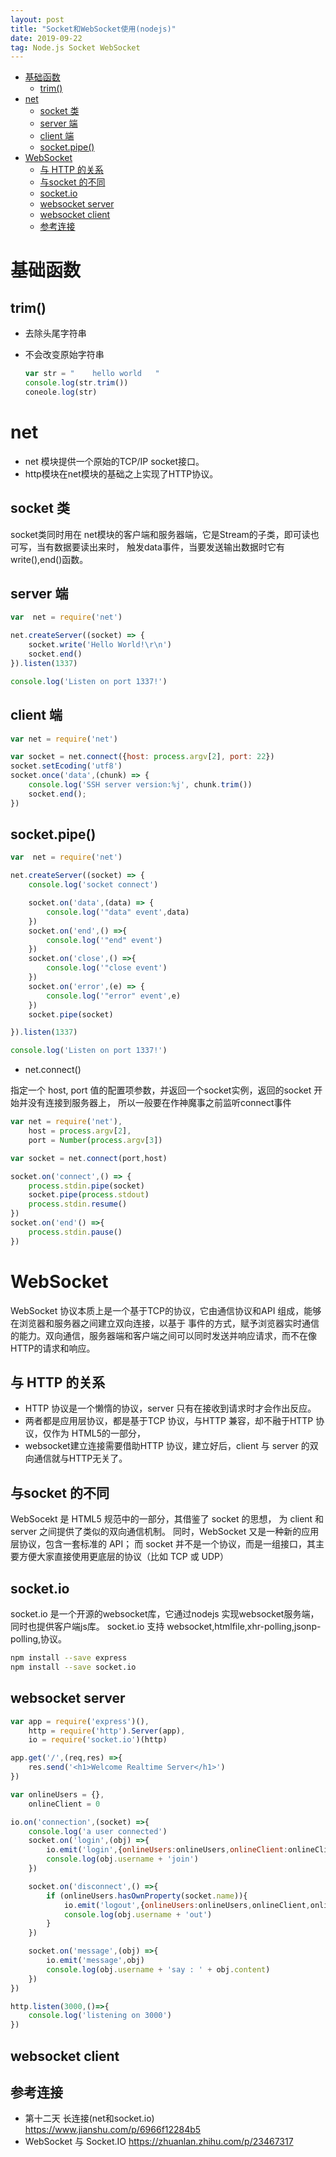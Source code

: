 ```yaml
---
layout: post
title: "Socket和WebSocket使用(nodejs)"
date: 2019-09-22
tag: Node.js Socket WebSocket 
---
```


- [基础函数](#org3608edb)
  - [trim()](#orgb91615f)
- [net](#org1cf5fe3)
  - [socket 类](#org38c9248)
  - [server 端](#org5daef10)
  - [client 端](#orga803025)
  - [socket.pipe()](#orga446b14)
- [WebSocket](#org59ed88d)
  - [与 HTTP 的关系](#org136e34c)
  - [与socket 的不同](#orga47a9f0)
  - [socket.io](#org04e8fab)
  - [websocket server](#org34b02ba)
  - [websocket client](#org6d518b6)
  - [参考连接](#org3795cc1)


<a id="org3608edb"></a>

# 基础函数


<a id="orgb91615f"></a>

## trim()

-   去除头尾字符串
-   不会改变原始字符串
    
    ```javascript
    var str = "    hello world   "
    console.log(str.trim())
    coneole.log(str)
    ```


<a id="org1cf5fe3"></a>

# net

-   net 模块提供一个原始的TCP/IP socket接口。
-   http模块在net模块的基础之上实现了HTTP协议。


<a id="org38c9248"></a>

## socket 类

socket类同时用在 net模块的客户端和服务器端，它是Stream的子类，即可读也可写，当有数据要读出来时， 触发data事件，当要发送输出数据时它有write(),end()函数。


<a id="org5daef10"></a>

## server 端

```javascript
var  net = require('net')

net.createServer((socket) => {
    socket.write('Hello World!\r\n')
    socket.end()
}).listen(1337)

console.log('Listen on port 1337!')

```


<a id="orga803025"></a>

## client 端

```javascript
var net = require('net')

var socket = net.connect({host: process.argv[2], port: 22})
socket.setEcoding('utf8')
socket.once('data',(chunk) => {
    console.log('SSH server version:%j', chunk.trim())
    socket.end();
})

```


<a id="orga446b14"></a>

## socket.pipe()

```javascript
var  net = require('net')

net.createServer((socket) => {
    console.log('socket connect')

    socket.on('data',(data) => {
        console.log('"data" event',data)
    })
    socket.on('end',() =>{
        console.log('"end" event')
    })
    socket.on('close',() =>{
        console.log('"close event')
    })
    socket.on('error',(e) => {
        console.log('"error" event',e)
    })
    socket.pipe(socket)

}).listen(1337)

console.log('Listen on port 1337!')
```

-   net.connect()

指定一个 host, port 值的配置项参数，并返回一个socket实例，返回的socket 开始并没有连接到服务器上， 所以一般要在作神魔事之前监听connect事件

```javascript
var net = require('net'),
    host = process.argv[2],
    port = Number(process.argv[3])

var socket = net.connect(port,host)

socket.on('connect',() => {
    process.stdin.pipe(socket)
    socket.pipe(process.stdout)
    process.stdin.resume()
})
socket.on('end'() =>{
    process.stdin.pause()
})


```


<a id="org59ed88d"></a>

# WebSocket

WebSocket 协议本质上是一个基于TCP的协议，它由通信协议和API 组成，能够在浏览器和服务器之间建立双向连接，以基于 事件的方式，赋予浏览器实时通信的能力。双向通信，服务器端和客户端之间可以同时发送并响应请求，而不在像HTTP的请求和响应。


<a id="org136e34c"></a>

## 与 HTTP 的关系

-   HTTP 协议是一个懒惰的协议，server 只有在接收到请求时才会作出反应。
-   两者都是应用层协议，都是基于TCP 协议，与HTTP 兼容，却不融于HTTP 协议，仅作为 HTML5的一部分，
-   websocket建立连接需要借助HTTP 协议，建立好后，client 与 server 的双向通信就与HTTP无关了。


<a id="orga47a9f0"></a>

## 与socket 的不同

WebSocekt 是 HTML5 规范中的一部分，其借鉴了 socket 的思想， 为 client 和 server 之间提供了类似的双向通信机制。 同时，WebSocket 又是一种新的应用层协议，包含一套标准的 API； 而 socket 并不是一个协议，而是一组接口，其主要方便大家直接使用更底层的协议（比如 TCP 或 UDP）


<a id="org04e8fab"></a>

## socket.io

socket.io 是一个开源的websocket库，它通过nodejs 实现websocket服务端，同时也提供客户端js库。 socket.io 支持 websocket,htmlfile,xhr-polling,jsonp-polling,协议。

```sh
npm install --save express
npm install --save socket.io
```


<a id="org34b02ba"></a>

## websocket server

```javascript
var app = require('express')(),
    http = require('http').Server(app),
    io = require('socket.io')(http)

app.get('/',(req,res) =>{
    res.send('<h1>Welcome Realtime Server</h1>')
})

var onlineUsers = {},
    onlineClient = 0

io.on('connection',(socket) =>{
    console.log('a user connected')
    socket.on('login',(obj) =>{
        io.emit('login',{onlineUsers:onlineUsers,onlineClient:onlineClient,user:obj})
        console.log(obj.username + 'join')
    })

    socket.on('disconnect',() =>{
        if (onlineUsers.hasOwnProperty(socket.name)){
            io.emit('logout',{onlineUsers:onlineUsers,onlineClient,onlineClient,user:obj})
            console.log(obj.username + 'out')
        }
    })

    socket.on('message',(obj) =>{
        io.emit('message',obj)
        console.log(obj.username + 'say : ' + obj.content)
    })
})

http.listen(3000,()=>{
    console.log('listening on 3000')
})
```


<a id="org6d518b6"></a>

## websocket client


<a id="org3795cc1"></a>

## 参考连接

-   第十二天 长连接(net和socket.io) <https://www.jianshu.com/p/6966f12284b5>
-   WebSocket 与 Socket.IO <https://zhuanlan.zhihu.com/p/23467317>
